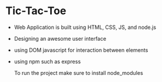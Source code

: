 # Tic-Tac-Toe
- Web Application is built using HTML, CSS, JS, and node.js
- Designing an awesome user interface
- using DOM javascript for interaction between elements
- using npm such as express

  To run the project make sure to install node_modules 
